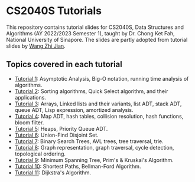 # CS2040S Tutorials

This repository contains tutorial slides for CS2040S, Data Structures and Algorithms (AY 2022/2023 Semester 1), taught by Dr. Chong Ket Fah, National University of Sinapore. The slides are partly adopted from tutorial slides by [Wang Zhi Jian](wzhijian@u.nus.edu). 

## Topics covered in each tutorial

- [Tutorial 1](./t1/t1.pdf): Asymptotic Analysis, Big-O notation, running time analysis of algorithms.
- [Tutorial 2](./t2/t2.pdf): Sorting algorithms, Quick Select algorithm, and their applications.
- [Tutorial 3](./t3/t3.pdf): Arrays, Linked lists and their variants, list ADT, stack ADT, queue ADT, Lisp expression, amortized analysis.
- [Tutorial 4](./t4/t4.pdf): Map ADT, hash tables, collision resolution, hash functions, bloom filter.
- [Tutorial 5](./t5/t5.pdf): Heaps, Priority Queue ADT.
- [Tutorial 6](./t6/t6.pdf): Union-Find Disjoint Set.
- [Tutorial 7](./t7/t7.pdf): Binary Search Trees, AVL trees, tree traversal, trie.
- [Tutorial 8](./t8/t8.pdf): Graph representation, graph traversal, cycle detection, topological ordering.
- [Tutorial 9](./t9/t9.pdf): Minimum Spanning Tree, Prim's & Kruskal's Algorithm.
- [Tutorial 10](./t10/t10.pdf): Shortest Paths, Bellman-Ford Algorithm.
- [Tutorial 11](./t11/t11.pdf): Dijkstra's Algorithm.